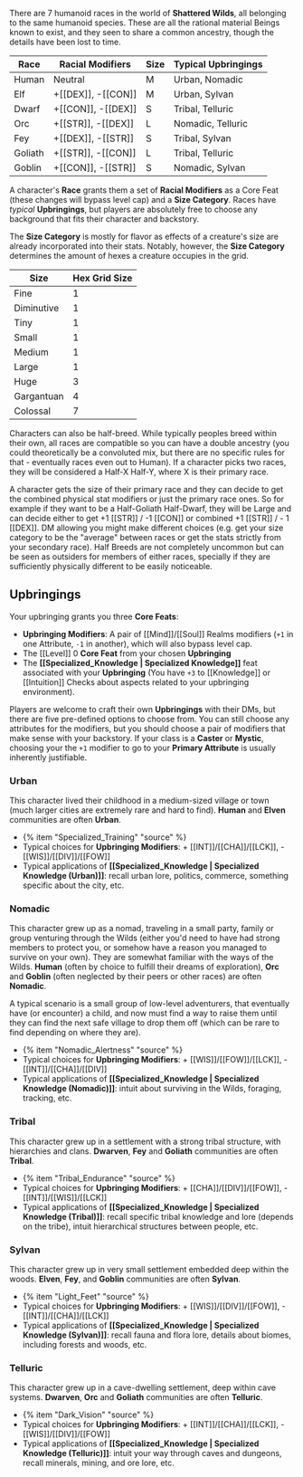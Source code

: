 There are 7 humanoid races in the world of **Shattered Wilds**, all belonging to the same humanoid species. These are all the rational material Beings known to exist, and they seen to share a common ancestry, though the details have been lost to time.

| Race   | Racial Modifiers                           | Size | Typical Upbringings |
|--------|--------------------------------------------|------|---------------------|
| Human  | Neutral                                    | M    | Urban, Nomadic      |
| Elf    | +[[DEX]], -[[CON]] | M    | Urban, Sylvan       |
| Dwarf  | +[[CON]], -[[DEX]] | S    | Tribal, Telluric    |
| Orc    | +[[STR]], -[[DEX]] | L    | Nomadic, Telluric   |
| Fey    | +[[DEX]], -[[STR]] | S    | Tribal, Sylvan      |
| Goliath| +[[STR]], -[[CON]] | L    | Tribal, Telluric    |
| Goblin | +[[CON]], -[[STR]] | S    | Nomadic, Sylvan     |

A character's **Race** grants them a set of **Racial Modifiers** as a Core Feat (these changes will bypass level cap) and a **Size Category**. Races have _typical_ **Upbringings**, but players are absolutely free to choose any background that fits their character and backstory.

The **Size Category** is mostly for flavor as effects of a creature's size are already incorporated into their stats. Notably, however, the **Size Category** determines the amount of hexes a creature occupies in the grid.

| Size       | Hex Grid Size |
|------------|---------------|
| Fine       | 1             |
| Diminutive | 1             |
| Tiny       | 1             |
| Small      | 1             |
| Medium     | 1             |
| Large      | 1             |
| Huge       | 3             |
| Gargantuan | 4             |
| Colossal   | 7             |

Characters can also be half-breed. While typically peoples breed within their own, all races are compatible so you can have a double ancestry (you could theoretically be a convoluted mix, but there are no specific rules for that - eventually races even out to Human). If a character picks two races, they will be considered a Half-X Half-Y, where X is their primary race.

A character gets the size of their primary race and they can decide to get the combined physical stat modifiers or just the primary race ones. So for example if they want to be a Half-Goliath Half-Dwarf, they will be Large and can decide either to get +1 [[STR]] / -1 [[CON]] or combined +1 [[STR]] / - 1 [[DEX]]. DM allowing you might make different choices (e.g. get your size category to be the "average" between races or get the stats strictly from your secondary race). Half Breeds are not completely uncommon but can be seen as outsiders for members of either races, specially if they are sufficiently physically different to be easily noticeable.

## Upbringings

Your upbringing grants you three **Core Feats**:

* **Upbringing Modifiers**: A pair of [[Mind]]/[[Soul]] Realms modifiers (`+1` in one Attribute, `-1` in another), which will also bypass level cap.
* The [[Level]] 0 **Core Feat** from your chosen **Upbringing**
* The **[[Specialized_Knowledge | Specialized Knowledge]]** feat associated with your **Upbringing** (You have `+3` to [[Knowledge]] or [[Intuition]] Checks about aspects related to your upbringing environment).

Players are welcome to craft their own **Upbringings** with their DMs, but there are five pre-defined options to choose from. You can still choose any attributes for the modifiers, but you should choose a pair of modifiers that make sense with your backstory. If your class is a **Caster** or **Mystic**, choosing your the `+1` modifier to go to your **Primary Attribute** is usually inherently justifiable.

### Urban

This character lived their childhood in a medium-sized village or town (much larger cities are extremely rare and hard to find). **Human** and **Elven** communities are often **Urban**.

* {% item "Specialized_Training" "source" %}
* Typical choices for **Upbringing Modifiers**: + [[INT]]/[[CHA]]/[[LCK]], - [[WIS]]/[[DIV]]/[[FOW]]
* Typical applications of **[[Specialized_Knowledge | Specialized Knowledge (Urban)]]**: recall urban lore, politics, commerce, something specific about the city, etc.

### Nomadic

This character grew up as a nomad, traveling in a small party, family or group venturing through the Wilds (either you'd need to have had strong members to protect you, or somehow have a reason you managed to survive on your own). They are somewhat familiar with the ways of the Wilds. **Human** (often by choice to fulfill their dreams of exploration), **Orc** and **Goblin** (often neglected by their peers or other races) are often **Nomadic**.

A typical scenario is a small group of low-level adventurers, that eventually have (or encounter) a child, and now must find a way to raise them until they can find the next safe village to drop them off (which can be rare to find depending on where they are).

* {% item "Nomadic_Alertness" "source" %}
* Typical choices for **Upbringing Modifiers**: + [[WIS]]/[[FOW]]/[[LCK]], - [[INT]]/[[CHA]]/[[DIV]]
* Typical applications of **[[Specialized_Knowledge | Specialized Knowledge (Nomadic)]]**: intuit about surviving in the Wilds, foraging, tracking, etc.

### Tribal

This character grew up in a settlement with a strong tribal structure, with hierarchies and clans. **Dwarven**, **Fey** and **Goliath** communities are often **Tribal**.

* {% item "Tribal_Endurance" "source" %}
* Typical choices for **Upbringing Modifiers**: + [[CHA]]/[[DIV]]/[[FOW]], - [[INT]]/[[WIS]]/[[LCK]]
* Typical applications of **[[Specialized_Knowledge | Specialized Knowledge (Tribal)]]**: recall specific tribal knowledge and lore (depends on the tribe), intuit hierarchical structures between people, etc.

### Sylvan

This character grew up in very small settlement embedded deep within the woods. **Elven**, **Fey**, and **Goblin** communities are often **Sylvan**.

* {% item "Light_Feet" "source" %}
* Typical choices for **Upbringing Modifiers**: + [[WIS]]/[[DIV]]/[[FOW]], - [[INT]]/[[CHA]]/[[LCK]]
* Typical applications of **[[Specialized_Knowledge | Specialized Knowledge (Sylvan)]]**: recall fauna and flora lore, details about biomes, including forests and woods, etc.

### Telluric

This character grew up in a cave-dwelling settlement, deep within cave systems. **Dwarven**, **Orc** and **Goliath** communities are often **Telluric**.

* {% item "Dark_Vision" "source" %}
* Typical choices for **Upbringing Modifiers**: + [[INT]]/[[CHA]]/[[LCK]], - [[WIS]]/[[DIV]]/[[FOW]]
* Typical applications of **[[Specialized_Knowledge | Specialized Knowledge (Telluric)]]**: intuit your way through caves and dungeons, recall minerals, mining, and ore lore, etc.
